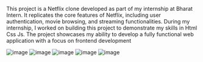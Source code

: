 This project is a Netflix clone developed as part of my internship at Bharat Intern. 
It replicates the core features of Netflix, including user authentication, movie browsing, and streaming functionalities.
During my internship, I worked on building this project to demonstrate my skills in Html Css Js.
The project showcases my ability to develop a fully functional web application with a focus on frontend development





![image](https://github.com/user-attachments/assets/4b079921-7399-4a70-ab23-c5e0272a61dd)
![image](https://github.com/user-attachments/assets/9a3d9d17-b043-4597-a2e2-5247f5dafa44)
![image](https://github.com/user-attachments/assets/d5112da9-9ab0-4b88-ad94-e0fcb4ef9b96)
![image](https://github.com/user-attachments/assets/85127401-cbd1-439f-8bfa-ae3c1d2999a4)
![image](https://github.com/user-attachments/assets/43add051-dbc2-4421-b2f1-ab07e8d6648b)

